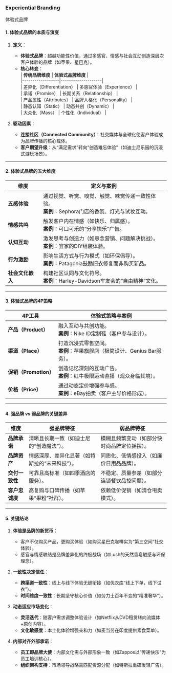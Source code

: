 ### Experiential Branding

体验式品牌

#### 1. 体验式品牌的本质与演变  
1. **定义**：  
   - **体验式品牌**：超越功能性价值，通过多感官、情感与社会互动创造深层次客户体验的品牌（如苹果、星巴克）。  
   - **核心转变**：  
     | **传统品牌维度** | **体验式品牌维度** |  
     |------------------|--------------------|  
     | 差异化（Differentiation） | 多感官体验（Experience） |  
     | 承诺（Promise）  | 长期关系（Relationship） |  
     | 产品属性（Attributes） | 品牌人格化（Personality） |  
     | 静态认知（Static） | 动态共创（Dynamic） |  
     | 大众化（Mass）   | 个性化（Individual） |  

2. **驱动因素**：  
   - **连接社区（Connected Community）**：社交媒体与全球化使客户体验成为品牌传播的核心载体。  
   - **客户期望升级**：从“满足需求”转向“创造难忘体验”（如迪士尼乐园的沉浸式游玩场景）。  

---

#### **2. 体验式品牌的五大维度**  
| **维度**       | **定义与案例**                                                                 |  
|----------------|-------------------------------------------------------------------------------|  
| **五感体验**    | 通过视觉、听觉、嗅觉、触觉、味觉传递一致性体验。<br>**案例**：Sephora门店的香氛、灯光与试妆互动。 |  
| **情感共鸣**    | 触发客户内在情感（如快乐、归属感）。<br>**案例**：可口可乐的“分享快乐”广告。                   |  
| **认知互动**    | 激发思考与创造力（如悬念营销、问题解决挑战）。<br>**案例**：宜家的DIY组装体验。                |  
| **行为激励**    | 影响生活方式与行为模式（如环保倡导）。<br>**案例**：Patagonia鼓励旧衣修复而非购买新品。         |  
| **社会文化嵌入** | 构建社区认同与文化符号。<br>**案例**：Harley-Davidson车友会的“自由精神”文化。               |  

---

#### 3. 体验式品牌的4P策略  
| **4P工具**       | **体验式策略与案例**                                                                 |  
|------------------|-------------------------------------------------------------------------------------|  
| **产品（Product）** | 融入互动与共创功能。<br>**案例**：Nike ID定制鞋（客户参与设计）。                          |  
| **渠道（Place）**  | 打造沉浸式零售空间。<br>**案例**：苹果旗舰店（极简设计、Genius Bar服务）。                   |  
| **促销（Promotion）** | 创造记忆深刻的互动广告。<br>**案例**：红牛极限运动直播（观众身临其境）。                       |  
| **价格（Price）**   | 通过动态定价增强参与感。<br>**案例**：eBay拍卖（客户主导价格形成）。                          |  

---

#### 4. 强品牌 vs 弱品牌的关键差异  
| **维度**         | **强品牌特征**                          | **弱品牌特征**                          |  
|------------------|---------------------------------------|----------------------------------------|  
| **品牌承诺**      | 清晰且长期一致（如迪士尼的“创造魔法”）。         | 模糊且频繁变动（如部分快时尚品牌定位摇摆）。        |  
| **品牌资产**      | 情感深厚、差异化显著（如特斯拉的“未来科技”）。     | 同质化、低情感投入（如廉价日用品品牌）。            |  
| **交付一致性**    | 可靠且高标准（如四季酒店的服务）。             | 不稳定、质量参差（如部分连锁餐饮品控问题）。        |  
| **客户忠诚度**    | 高复购与口碑传播（如苹果“果粉”社群）。          | 依赖低价促销（如清仓甩卖模式）。                 |  

---

#### 5. 关键结论  
1. **体验是品牌的新货币**：  
   - 客户不仅购买产品，更购买体验（如购买星巴克咖啡实为“第三空间”社交体验）。  
   - 感官与情感联结是品牌差异化的终极战场（如Lush的天然香皂触感与环保理念）。  

2. **一致性决定信任**：  
   - **跨渠道一致性**：线上与线下体验无缝衔接（如优衣库“线上下单，线下试衣”）。  
   - **时间维度一致性**：长期坚守核心价值（如劳力士百年不变的“精准奢华”）。  

3. **动态适应市场变化**：  
   - **灵活迭代**：随客户需求调整体验设计（如Netflix从DVD租赁转向流媒体+原创内容）。  
   - **文化敏感度**：本土化体验增强亲和力（如麦当劳在印度提供素食菜单）。  

4. **内部对齐外部承诺**：  
   - **员工即品牌大使**：内部文化需与外部形象一致（如Zappos以“传递快乐”为员工培训核心）。  
   - **组织架构支持**：市场领导战略需匹配资源分配（如特斯拉重研发轻广告）。  
